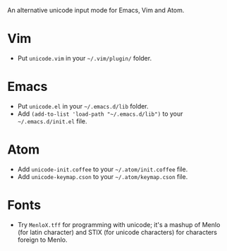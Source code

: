 An alternative unicode input mode for Emacs, Vim and Atom.

# Vim

- Put `unicode.vim` in your `~/.vim/plugin/` folder.

# Emacs

- Put `unicode.el` in your `~/.emacs.d/lib` folder.
- Add `(add-to-list 'load-path "~/.emacs.d/lib")` to your `~/.emacs.d/init.el` file.

# Atom

- Add `unicode-init.coffee` to your `~/.atom/init.coffee` file.
- Add `unicode-keymap.cson` to your `~/.atom/keymap.cson` file.

# Fonts

- Try `MenloX.tff` for programming with unicode; it's a mashup of Menlo (for
  latin character) and STIX (for unicode characters) for characters foreign to
  Menlo.
